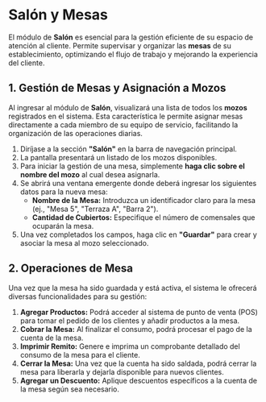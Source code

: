 #  Salón y Mesas

El módulo de **Salón** es esencial para la gestión eficiente de su espacio de atención al cliente. Permite supervisar y organizar las **mesas** de su establecimiento, optimizando el flujo de trabajo y mejorando la experiencia del cliente.


## 1. Gestión de Mesas y Asignación a Mozos

Al ingresar al módulo de **Salón**, visualizará una lista de todos los **mozos** registrados en el sistema. Esta característica le permite asignar mesas directamente a cada miembro de su equipo de servicio, facilitando la organización de las operaciones diarias.

1.  Diríjase a la sección **"Salón"** en la barra de navegación principal.
2.  La pantalla presentará un listado de los mozos disponibles.
3.  Para iniciar la gestión de una mesa, simplemente **haga clic sobre el nombre del mozo** al cual desea asignarla.
4.  Se abrirá una ventana emergente donde deberá ingresar los siguientes datos para la nueva mesa:
    * **Nombre de la Mesa:** Introduzca un identificador claro para la mesa (ej., "Mesa 5", "Terraza A", "Barra 2").
    * **Cantidad de Cubiertos:** Especifique el número de comensales que ocuparán la mesa.
5.  Una vez completados los campos, haga clic en **"Guardar"** para crear y asociar la mesa al mozo seleccionado.


## 2. Operaciones de Mesa

Una vez que la mesa ha sido guardada y está activa, el sistema le ofrecerá diversas funcionalidades para su gestión:

1.  **Agregar Productos:** Podrá acceder al sistema de punto de venta (POS) para tomar el pedido de los clientes y añadir productos a la mesa.
2.  **Cobrar la Mesa:** Al finalizar el consumo, podrá procesar el pago de la cuenta de la mesa.
3.  **Imprimir Remito:** Genere e imprima un comprobante detallado del consumo de la mesa para el cliente.
4.  **Cerrar la Mesa:** Una vez que la cuenta ha sido saldada, podrá cerrar la mesa para liberarla y dejarla disponible para nuevos clientes.
5.  **Agregar un Descuento:** Aplique descuentos específicos a la cuenta de la mesa según sea necesario.
